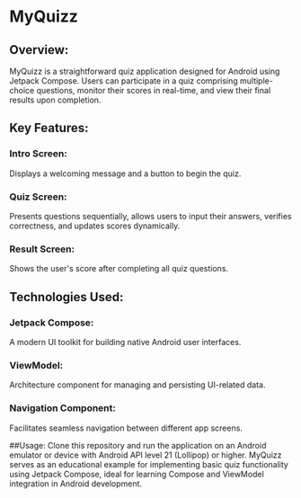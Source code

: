 # MyQuizz

## Overview:
MyQuizz is a straightforward quiz application designed for Android using Jetpack Compose. Users can participate in a quiz comprising multiple-choice questions, monitor their scores in real-time, and view their final results upon completion.

## Key Features:

### Intro Screen: 
Displays a welcoming message and a button to begin the quiz.
### Quiz Screen: 
Presents questions sequentially, allows users to input their answers, verifies correctness, and updates scores dynamically.
### Result Screen: 
Shows the user's score after completing all quiz questions.


## Technologies Used:

### Jetpack Compose: 
A modern UI toolkit for building native Android user interfaces.
### ViewModel: 
Architecture component for managing and persisting UI-related data.
### Navigation Component: 
Facilitates seamless navigation between different app screens.

##Usage:
Clone this repository and run the application on an Android emulator or device with Android API level 21 (Lollipop) or higher. MyQuizz serves as an educational example for implementing basic quiz functionality using Jetpack Compose, ideal for learning Compose and ViewModel integration in Android development.
